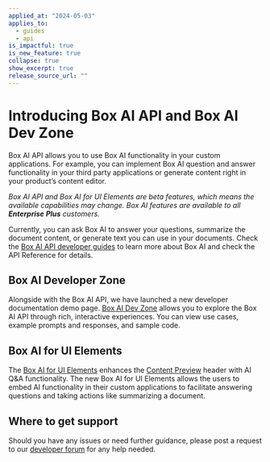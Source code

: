 ```yaml
---
applied_at: "2024-05-03"
applies_to:
  - guides
  - api
is_impactful: true
is_new_feature: true
collapse: true
show_excerpt: true
release_source_url: ""
---
```


# Introducing Box AI API and Box AI Dev Zone

Box AI API allows you to use Box AI functionality in your custom applications. For example, you can implement Box AI question and answer functionality in your third party applications or generate content right in your product’s content editor.

_Box AI API and Box AI for UI Elements are beta features, which means the available capabilities may change. Box AI features are available to all **Enterprise Plus** customers._

<!-- more -->

Currently, you can ask Box AI to answer your questions, summarize the document content, or generate text you can use in your documents.
Check the [Box AI API developer guides][1] to learn more about Box AI and check the API Reference for details.

## Box AI Developer Zone

Alongside with the Box AI API, we have launched a new developer documentation demo page. [Box AI Dev Zone][2] allows you to explore the Box AI API through rich, interactive experiences. You can view use cases, example prompts and responses, and sample code.

## Box AI for UI Elements

The [Box AI for UI Elements][3] enhances the [Content Preview][4] header with AI Q&A functionality. 
The new Box AI for UI Elements allows the users to embed AI functionality in their custom applications to facilitate answering questions and taking actions like summarizing a document.

## Where to get support

Should you have any issues or need further guidance, please post a request to our [developer forum][5] for any help needed.

[1]: https://staging.developer.box.com/guides/box-ai
[2]: https://developer.box.com/ai-dev-zone
[3]: g://embed/ui-elements/preview#box-ai-ui-element
[4]: g://embed/ui-elements/preview
[5]: https://forum.box.com/
